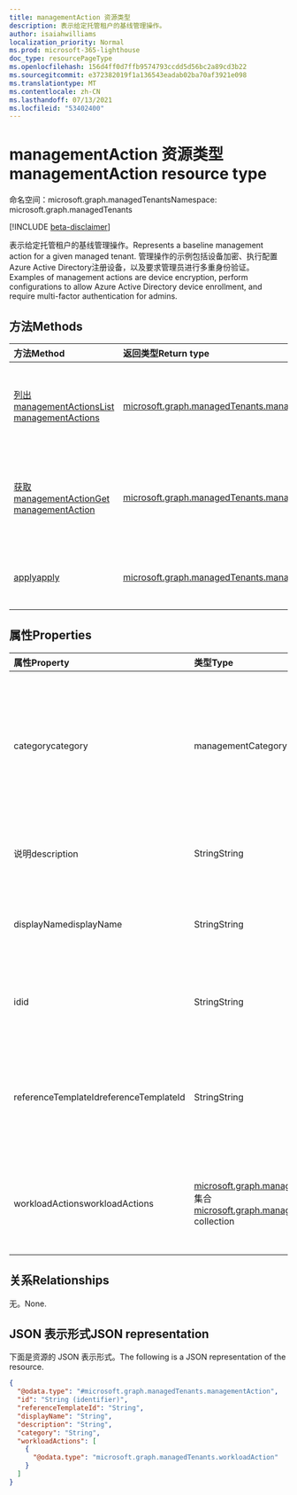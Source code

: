 ```yaml
---
title: managementAction 资源类型
description: 表示给定托管租户的基线管理操作。
author: isaiahwilliams
localization_priority: Normal
ms.prod: microsoft-365-lighthouse
doc_type: resourcePageType
ms.openlocfilehash: 156d4ff0d7ffb9574793ccdd5d56bc2a89cd3b22
ms.sourcegitcommit: e372382019f1a136543eadab02ba70af3921e098
ms.translationtype: MT
ms.contentlocale: zh-CN
ms.lasthandoff: 07/13/2021
ms.locfileid: "53402400"
---
```

# <a name="managementaction-resource-type"></a><span data-ttu-id="aabf4-103">managementAction 资源类型</span><span class="sxs-lookup"><span data-stu-id="aabf4-103">managementAction resource type</span></span>

<span data-ttu-id="aabf4-104">命名空间：microsoft.graph.managedTenants</span><span class="sxs-lookup"><span data-stu-id="aabf4-104">Namespace: microsoft.graph.managedTenants</span></span>

[!INCLUDE [beta-disclaimer](../../includes/beta-disclaimer.md)]

<span data-ttu-id="aabf4-105">表示给定托管租户的基线管理操作。</span><span class="sxs-lookup"><span data-stu-id="aabf4-105">Represents a baseline management action for a given managed tenant.</span></span> <span data-ttu-id="aabf4-106">管理操作的示例包括设备加密、执行配置Azure Active Directory注册设备，以及要求管理员进行多重身份验证。</span><span class="sxs-lookup"><span data-stu-id="aabf4-106">Examples of management actions are device encryption, perform configurations to allow Azure Active Directory device enrollment, and require multi-factor authentication for admins.</span></span>

## <a name="methods"></a><span data-ttu-id="aabf4-107">方法</span><span class="sxs-lookup"><span data-stu-id="aabf4-107">Methods</span></span>
|<span data-ttu-id="aabf4-108">方法</span><span class="sxs-lookup"><span data-stu-id="aabf4-108">Method</span></span>|<span data-ttu-id="aabf4-109">返回类型</span><span class="sxs-lookup"><span data-stu-id="aabf4-109">Return type</span></span>|<span data-ttu-id="aabf4-110">说明</span><span class="sxs-lookup"><span data-stu-id="aabf4-110">Description</span></span>|
|:---|:---|:---|
|[<span data-ttu-id="aabf4-111">列出 managementActions</span><span class="sxs-lookup"><span data-stu-id="aabf4-111">List managementActions</span></span>](../api/managedtenants-managedtenant-list-managementactions.md)|<span data-ttu-id="aabf4-112">[microsoft.graph.managedTenants.managementAction](../resources/managedtenants-managementaction.md) 集合</span><span class="sxs-lookup"><span data-stu-id="aabf4-112">[microsoft.graph.managedTenants.managementAction](../resources/managedtenants-managementaction.md) collection</span></span>|<span data-ttu-id="aabf4-113">获取 [managementAction 对象](../resources/managedtenants-managementaction.md) 及其属性的列表。</span><span class="sxs-lookup"><span data-stu-id="aabf4-113">Get a list of the [managementAction](../resources/managedtenants-managementaction.md) objects and their properties.</span></span>|
|[<span data-ttu-id="aabf4-114">获取 managementAction</span><span class="sxs-lookup"><span data-stu-id="aabf4-114">Get managementAction</span></span>](../api/managedtenants-managementaction-get.md)|[<span data-ttu-id="aabf4-115">microsoft.graph.managedTenants.managementAction</span><span class="sxs-lookup"><span data-stu-id="aabf4-115">microsoft.graph.managedTenants.managementAction</span></span>](../resources/managedtenants-managementaction.md)|<span data-ttu-id="aabf4-116">读取 [managementAction](../resources/managedtenants-managementaction.md) 对象的属性和关系。</span><span class="sxs-lookup"><span data-stu-id="aabf4-116">Read the properties and relationships of a [managementAction](../resources/managedtenants-managementaction.md) object.</span></span>|
|[<span data-ttu-id="aabf4-117">apply</span><span class="sxs-lookup"><span data-stu-id="aabf4-117">apply</span></span>](../api/managedtenants-managementaction-apply.md)|[<span data-ttu-id="aabf4-118">microsoft.graph.managedTenants.managementActionDeploymentStatus</span><span class="sxs-lookup"><span data-stu-id="aabf4-118">microsoft.graph.managedTenants.managementActionDeploymentStatus</span></span>](../resources/managedtenants-managementactiondeploymentstatus.md)|<span data-ttu-id="aabf4-119">对托管租户应用管理操作。</span><span class="sxs-lookup"><span data-stu-id="aabf4-119">Applies the management actions against the managed tenant.</span></span>|

## <a name="properties"></a><span data-ttu-id="aabf4-120">属性</span><span class="sxs-lookup"><span data-stu-id="aabf4-120">Properties</span></span>
|<span data-ttu-id="aabf4-121">属性</span><span class="sxs-lookup"><span data-stu-id="aabf4-121">Property</span></span>|<span data-ttu-id="aabf4-122">类型</span><span class="sxs-lookup"><span data-stu-id="aabf4-122">Type</span></span>|<span data-ttu-id="aabf4-123">说明</span><span class="sxs-lookup"><span data-stu-id="aabf4-123">Description</span></span>|
|:---|:---|:---|
|<span data-ttu-id="aabf4-124">category</span><span class="sxs-lookup"><span data-stu-id="aabf4-124">category</span></span>|<span data-ttu-id="aabf4-125">managementCategory</span><span class="sxs-lookup"><span data-stu-id="aabf4-125">managementCategory</span></span>|<span data-ttu-id="aabf4-126">管理操作类别。</span><span class="sxs-lookup"><span data-stu-id="aabf4-126">The category for the management action.</span></span> <span data-ttu-id="aabf4-127">可取值为：`custom`、`devices`、`identity`、`unknownFutureValue`。</span><span class="sxs-lookup"><span data-stu-id="aabf4-127">Possible values are: `custom`, `devices`, `identity`, `unknownFutureValue`.</span></span> <span data-ttu-id="aabf4-128">可选。</span><span class="sxs-lookup"><span data-stu-id="aabf4-128">Optional.</span></span> <span data-ttu-id="aabf4-129">只读。</span><span class="sxs-lookup"><span data-stu-id="aabf4-129">Read-only.</span></span>|
|<span data-ttu-id="aabf4-130">说明</span><span class="sxs-lookup"><span data-stu-id="aabf4-130">description</span></span>|<span data-ttu-id="aabf4-131">String</span><span class="sxs-lookup"><span data-stu-id="aabf4-131">String</span></span>|<span data-ttu-id="aabf4-132">管理操作的说明。</span><span class="sxs-lookup"><span data-stu-id="aabf4-132">The description for the management action.</span></span> <span data-ttu-id="aabf4-133">可选。</span><span class="sxs-lookup"><span data-stu-id="aabf4-133">Optional.</span></span> <span data-ttu-id="aabf4-134">只读。</span><span class="sxs-lookup"><span data-stu-id="aabf4-134">Read-only.</span></span>|
|<span data-ttu-id="aabf4-135">displayName</span><span class="sxs-lookup"><span data-stu-id="aabf4-135">displayName</span></span>|<span data-ttu-id="aabf4-136">String</span><span class="sxs-lookup"><span data-stu-id="aabf4-136">String</span></span>|<span data-ttu-id="aabf4-137">管理显示名称的项。</span><span class="sxs-lookup"><span data-stu-id="aabf4-137">The display name for the management action.</span></span> <span data-ttu-id="aabf4-138">可选。</span><span class="sxs-lookup"><span data-stu-id="aabf4-138">Optional.</span></span> <span data-ttu-id="aabf4-139">只读。</span><span class="sxs-lookup"><span data-stu-id="aabf4-139">Read-only.</span></span>|
|<span data-ttu-id="aabf4-140">id</span><span class="sxs-lookup"><span data-stu-id="aabf4-140">id</span></span>|<span data-ttu-id="aabf4-141">String</span><span class="sxs-lookup"><span data-stu-id="aabf4-141">String</span></span>|<span data-ttu-id="aabf4-142">管理操作的唯一标识符。</span><span class="sxs-lookup"><span data-stu-id="aabf4-142">The unique identifier for the management action.</span></span> <span data-ttu-id="aabf4-143">必填。</span><span class="sxs-lookup"><span data-stu-id="aabf4-143">Required.</span></span> <span data-ttu-id="aabf4-144">只读。</span><span class="sxs-lookup"><span data-stu-id="aabf4-144">Read-only.</span></span>|
|<span data-ttu-id="aabf4-145">referenceTemplateId</span><span class="sxs-lookup"><span data-stu-id="aabf4-145">referenceTemplateId</span></span>|<span data-ttu-id="aabf4-146">String</span><span class="sxs-lookup"><span data-stu-id="aabf4-146">String</span></span>|<span data-ttu-id="aabf4-147">用于生成管理操作的管理模板的引用。</span><span class="sxs-lookup"><span data-stu-id="aabf4-147">The reference for the management template used to generate the management action.</span></span> <span data-ttu-id="aabf4-148">必填。</span><span class="sxs-lookup"><span data-stu-id="aabf4-148">Required.</span></span> <span data-ttu-id="aabf4-149">只读。</span><span class="sxs-lookup"><span data-stu-id="aabf4-149">Read-only.</span></span>|
|<span data-ttu-id="aabf4-150">workloadActions</span><span class="sxs-lookup"><span data-stu-id="aabf4-150">workloadActions</span></span>|<span data-ttu-id="aabf4-151">[microsoft.graph.managedTenants.workloadAction](../resources/managedtenants-workloadaction.md) 集合</span><span class="sxs-lookup"><span data-stu-id="aabf4-151">[microsoft.graph.managedTenants.workloadAction](../resources/managedtenants-workloadaction.md) collection</span></span>|<span data-ttu-id="aabf4-152">与管理操作关联的工作负荷操作的集合。</span><span class="sxs-lookup"><span data-stu-id="aabf4-152">The collection of workload actions associated with the management action.</span></span> <span data-ttu-id="aabf4-153">必填。</span><span class="sxs-lookup"><span data-stu-id="aabf4-153">Required.</span></span> <span data-ttu-id="aabf4-154">只读。</span><span class="sxs-lookup"><span data-stu-id="aabf4-154">Read-only.</span></span>|

## <a name="relationships"></a><span data-ttu-id="aabf4-155">关系</span><span class="sxs-lookup"><span data-stu-id="aabf4-155">Relationships</span></span>
<span data-ttu-id="aabf4-156">无。</span><span class="sxs-lookup"><span data-stu-id="aabf4-156">None.</span></span>

## <a name="json-representation"></a><span data-ttu-id="aabf4-157">JSON 表示形式</span><span class="sxs-lookup"><span data-stu-id="aabf4-157">JSON representation</span></span>
<span data-ttu-id="aabf4-158">下面是资源的 JSON 表示形式。</span><span class="sxs-lookup"><span data-stu-id="aabf4-158">The following is a JSON representation of the resource.</span></span>
<!-- {
  "blockType": "resource",
  "keyProperty": "id",
  "@odata.type": "microsoft.graph.managedTenants.managementAction",
  "baseType": "microsoft.graph.entity",
  "openType": false
}
-->
``` json
{
  "@odata.type": "#microsoft.graph.managedTenants.managementAction",
  "id": "String (identifier)",
  "referenceTemplateId": "String",
  "displayName": "String",
  "description": "String",
  "category": "String",
  "workloadActions": [
    {
      "@odata.type": "microsoft.graph.managedTenants.workloadAction"
    }
  ]
}
```
